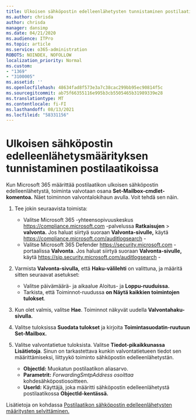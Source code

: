 ```yaml
---
title: Ulkoisen sähköpostin edelleenlähetysten tunnistaminen postilaatikoissa valvontalokeihin
ms.author: chrisda
author: chrisda
manager: dansimp
ms.date: 04/21/2020
ms.audience: ITPro
ms.topic: article
ms.service: o365-administration
ROBOTS: NOINDEX, NOFOLLOW
localization_priority: Normal
ms.custom:
- "1369"
- "3100005"
ms.assetid: ''
ms.openlocfilehash: 48634fad8f573e3a7c38cac299bb95ec90814f5c
ms.sourcegitcommit: ab75f66355116e995b3cb5505465b31989339e28
ms.translationtype: MT
ms.contentlocale: fi-FI
ms.lasthandoff: 08/13/2021
ms.locfileid: "58331156"
---
```

# <a name="identify-when-external-email-forwarding-is-configured-on-mailboxes"></a>Ulkoisen sähköpostin edelleenlähetysmäärityksen tunnistaminen postilaatikoissa

Kun Microsoft 365 määrittää postilaatikon ulkoisen sähköpostin edelleenlähetystä, toiminta valvotaan osana **Set-Mailbox-cmdlet-komentoa.** Näet toiminnon valvontalokihaun avulla. Voit tehdä sen näin.

1. Tee jokin seuraavista toimista:
   - Valitse Microsoft 365 -yhteensopivuuskeskus <https://compliance.microsoft.com> -palvelussa **Ratkaisujen** \> **valvonta.** Jos haluat siirtyä suoraan **Valvonta-sivulle,** käytä <https://compliance.microsoft.com/auditlogsearch> -
   - Valitse Microsoft 365 Defender <https://security.microsoft.com> -portaalissa **Valvonta**. Jos haluat siirtyä suoraan **Valvonta-sivulle,** käytä <https://sip.security.microsoft.com/auditlogsearch> -

2. Varmista **Valvonta-sivulla,** että **Haku-välilehti** on valittuna, ja määritä sitten seuraavat asetukset:
   - Valitse päivämäärä- ja aikaalue Aloitus- ja **Loppu-ruuduissa.** 
   - Tarkista, että Toiminnot-ruudussa **on Näytä kaikkien toimintojen tulokset**. 

3. Kun olet valmis, valitse **Hae**. Toiminnot näkyvät uudella **Valvontahaku-sivulla.**

4. Valitse tuloksissa **Suodata tulokset** ja kirjoita **Toimintasuodatin-ruutuun Set-Mailbox.**

5. Valitse valvontatietue tuloksista. Valitse **Tiedot-pikaikkunassa** **Lisätietoja**. Sinun on tarkastettava kunkin valvontatietueen tiedot sen määrittämiseksi, liittyykö toiminto sähköpostin edelleenlähetystän.

   - **ObjectId:** Muokatun postilaatikon aliasarvo.
   - **Parametrit:** _ForwardingSmtpAddress osoittaa_ kohdesähköpostiosoitteen.
   - **UserId:** Käyttäjä, joka määritti sähköpostin edelleenlähetystä postilaatikossa **ObjectId-kentässä.**

Lisätietoja on kohdassa [Postilaatikon sähköpostin edelleenlähetysten määritysten selvittäminen.](https://docs.microsoft.com/microsoft-365/compliance/auditing-troubleshooting-scenarios#determine-who-set-up-email-forwarding-for-a-mailbox)
